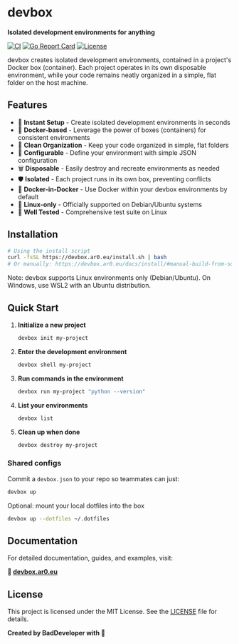 # devbox

**Isolated development environments for anything**

[![CI](https://github.com/itzcozi/devbox/workflows/CI/badge.svg)](https://github.com/itzcozi/devbox/actions)
[![Go Report Card](https://goreportcard.com/badge/github.com/itzcozi/devbox)](https://goreportcard.com/report/github.com/itzcozi/devbox)
[![License](https://img.shields.io/badge/license-MIT-blue.svg)](LICENSE)

devbox creates isolated development environments, contained in a project's Docker box (container). Each project operates in its own disposable environment, while your code remains neatly organized in a simple, flat folder on the host machine.

## Features

- 🚀 **Instant Setup** - Create isolated development environments in seconds
- 🐳 **Docker-based** - Leverage the power of boxes (containers) for consistent environments
- 📁 **Clean Organization** - Keep your code organized in simple, flat folders
- 🔧 **Configurable** - Define your environment with simple JSON configuration
- 🗑️ **Disposable** - Easily destroy and recreate environments as needed
- 🛡️ **Isolated** - Each project runs in its own box, preventing conflicts
- 🔄 **Docker-in-Docker** - Use Docker within your devbox environments by default
- 🐧 **Linux-only** - Officially supported on Debian/Ubuntu systems
- 🧪 **Well Tested** - Comprehensive test suite on Linux

## Installation

```bash
# Using the install script
curl -fsSL https://devbox.ar0.eu/install.sh | bash
# Or manually: https://devbox.ar0.eu/docs/install/#manual-build-from-source
```

Note: devbox supports Linux environments only (Debian/Ubuntu). On Windows, use WSL2 with an Ubuntu distribution.

## Quick Start

1. **Initialize a new project**
   ```bash
   devbox init my-project
   ```

2. **Enter the development environment**
   ```bash
   devbox shell my-project
   ```

3. **Run commands in the environment**
   ```bash
   devbox run my-project "python --version"
   ```

4. **List your environments**
   ```bash
   devbox list
   ```

5. **Clean up when done**
   ```bash
   devbox destroy my-project
   ```

### Shared configs

Commit a `devbox.json` to your repo so teammates can just:

```bash
devbox up
```

Optional: mount your local dotfiles into the box

```bash
devbox up --dotfiles ~/.dotfiles
```

## Documentation

For detailed documentation, guides, and examples, visit:

**📖 [devbox.ar0.eu](https://devbox.ar0.eu)**

## License

This project is licensed under the MIT License. See the [LICENSE](LICENSE) file for details.


**Created by BadDeveloper with 💚**
